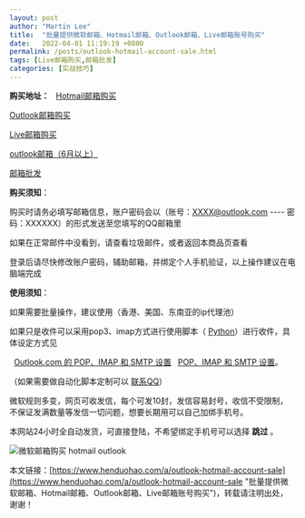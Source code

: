 ```yaml
---
layout: post  
author: "Martin Lee"  
title:  "批量提供微软邮箱、Hotmail邮箱、Outlook邮箱、Live邮箱账号购买"  
date:   2022-04-01 11:19:19 +0800  
permalink: /posts/outlook-hotmail-account-sale.html  
tags: [Live邮箱购买,邮箱批发]  
categories: [实战技巧]  
---
```

**购买地址：**  
[Hotmail邮箱购买](https://www.henduohao.com/product/1037.html "Hotmail邮箱购买")

[Outlook邮箱购买](https://www.henduohao.com/product/1038.html "Outlook邮箱购买")

[Live邮箱购买](https://www.henduohao.com/product/1039.html "Live邮箱购买")

[outlook邮箱（6月以上）](https://www.henduohao.com/product/1051.html "outlook邮箱（6月以上）购买")

[邮箱批发](https://www.henduohao.com/tag/wholesale-email "邮箱购买 Gmail邮箱 跨境电商 邮件营销 outlook hotmail 亚马逊账号 小号购买 邮箱批发")




**购买须知**：

购买时请务必填写邮箱信息，账户密码会以（账号：XXXX@outlook.com ---- 密码：XXXXXX）的形式发送至您填写的QQ邮箱里

如果在正常邮件中没看到，请查看垃圾邮件，或者返回本商品页查看

登录后请尽快修改账户密码，辅助邮箱，并绑定个人手机验证，以上操作建议在电脑端完成




**使用须知**：

如果需要批量操作，建议使用（香港、美国、东南亚的ip代理池）

如果只是收件可以采用pop3、imap方式进行使用脚本（ [Python](https://github.com/zhangyunhao116/zmail)）进行收件，具体设定方式见  

  [Outlook.com 的 POP、IMAP 和 SMTP 设置](https://support.microsoft.com/zh-cn/office/outlook-com-%E7%9A%84-pop-imap-%E5%92%8C-smtp-%E8%AE%BE%E7%BD%AE-d088b986-291d-42b8-9564-9c414e2aa040)   [POP、IMAP 和 SMTP 设置](https://support.microsoft.com/zh-cn/office/pop-imap-%E5%92%8C-smtp-%E8%AE%BE%E7%BD%AE-8361e398-8af4-4e97-b147-6c6c4ac95353)。

（如果需要做自动化脚本定制可以 [联系QQ](https://wpa.qq.com/msgrd?v=3&uin=528931380&site=qq&menu=yes)）

微软规则多变，网页可收发信，每个可发10封，发信容易封号，收信不受限制，不保证发满数量等发信一切问题，想要长期用可以自己加绑手机号。

本网站24小时全自动发货，可直接登陆，不希望绑定手机号可以选择 **跳过** 。

![微软邮箱购买 hotmail outlook](https://p3-juejin.byteimg.com/tos-cn-i-k3u1fbpfcp/b07cb17b45f145e884976e2e51fffe16~tplv-k3u1fbpfcp-zoom-1.image)







本文链接：[https://www.henduohao.com/a/outlook-hotmail-account-sale](https://www.henduohao.com/a/outlook-hotmail-account-sale "批量提供微软邮箱、Hotmail邮箱、Outlook邮箱、Live邮箱账号购买")，转载请注明出处，谢谢！